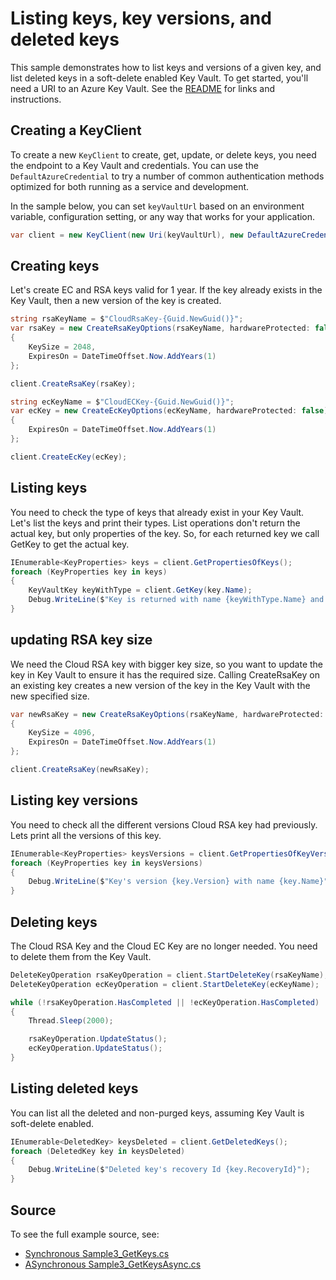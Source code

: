 # Listing keys, key versions, and deleted keys

This sample demonstrates how to list keys and versions of a given key, and list deleted keys in a soft-delete enabled Key Vault.
To get started, you'll need a URI to an Azure Key Vault. See the [README](../README.md) for links and instructions.

## Creating a KeyClient

To create a new `KeyClient` to create, get, update, or delete keys, you need the endpoint to a Key Vault and credentials.
You can use the `DefaultAzureCredential` to try a number of common authentication methods optimized for both running as a service and development.

In the sample below, you can set `keyVaultUrl` based on an environment variable, configuration setting, or any way that works for your application.

```C# Snippet:KeysSample3KeyClient
var client = new KeyClient(new Uri(keyVaultUrl), new DefaultAzureCredential());
```

## Creating keys

Let's create EC and RSA keys valid for 1 year. 
If the key already exists in the Key Vault, then a new version of the key is created.

```C# Snippet:KeysSample3CreateKey
string rsaKeyName = $"CloudRsaKey-{Guid.NewGuid()}";
var rsaKey = new CreateRsaKeyOptions(rsaKeyName, hardwareProtected: false)
{
    KeySize = 2048,
    ExpiresOn = DateTimeOffset.Now.AddYears(1)
};

client.CreateRsaKey(rsaKey);

string ecKeyName = $"CloudECKey-{Guid.NewGuid()}";
var ecKey = new CreateEcKeyOptions(ecKeyName, hardwareProtected: false)
{
    ExpiresOn = DateTimeOffset.Now.AddYears(1)
};

client.CreateEcKey(ecKey);
```

## Listing keys

You need to check the type of keys that already exist in your Key Vault.
Let's list the keys and print their types. List operations don't return the actual key, but only properties of the key.
So, for each returned key we call GetKey to get the actual key.

```C# Snippet:KeysSample3ListKeys
IEnumerable<KeyProperties> keys = client.GetPropertiesOfKeys();
foreach (KeyProperties key in keys)
{
    KeyVaultKey keyWithType = client.GetKey(key.Name);
    Debug.WriteLine($"Key is returned with name {keyWithType.Name} and type {keyWithType.KeyType}");
}
```

## updating RSA key size

We need the Cloud RSA key with bigger key size, so you want to update the key in Key Vault to ensure it has the required size.
Calling CreateRsaKey on an existing key creates a new version of the key in the Key Vault with the new specified size.

```C# Snippet:KeysSample3UpdateKey
var newRsaKey = new CreateRsaKeyOptions(rsaKeyName, hardwareProtected: false)
{
    KeySize = 4096,
    ExpiresOn = DateTimeOffset.Now.AddYears(1)
};

client.CreateRsaKey(newRsaKey);
```

## Listing key versions

You need to check all the different versions Cloud RSA key had previously.
Lets print all the versions of this key.

```C# Snippet:KeysSample3ListKeyVersions
IEnumerable<KeyProperties> keysVersions = client.GetPropertiesOfKeyVersions(rsaKeyName);
foreach (KeyProperties key in keysVersions)
{
    Debug.WriteLine($"Key's version {key.Version} with name {key.Name}");
}
```

## Deleting keys

The Cloud RSA Key and the Cloud EC Key are no longer needed.
You need to delete them from the Key Vault.

```C# Snippet:KeysSample3DeletedKeys
DeleteKeyOperation rsaKeyOperation = client.StartDeleteKey(rsaKeyName);
DeleteKeyOperation ecKeyOperation = client.StartDeleteKey(ecKeyName);

while (!rsaKeyOperation.HasCompleted || !ecKeyOperation.HasCompleted)
{
    Thread.Sleep(2000);

    rsaKeyOperation.UpdateStatus();
    ecKeyOperation.UpdateStatus();
}
```

## Listing deleted keys

You can list all the deleted and non-purged keys, assuming Key Vault is soft-delete enabled.

```C# Snippet:KeysSample3ListDeletedKeys
IEnumerable<DeletedKey> keysDeleted = client.GetDeletedKeys();
foreach (DeletedKey key in keysDeleted)
{
    Debug.WriteLine($"Deleted key's recovery Id {key.RecoveryId}");
}
```

## Source

To see the full example source, see:

* [Synchronous Sample3_GetKeys.cs](../tests/samples/Sample3_GetKeys.cs)
* [ASynchronous Sample3_GetKeysAsync.cs](../tests/samples/Sample3_GetKeysAsync.cs)
